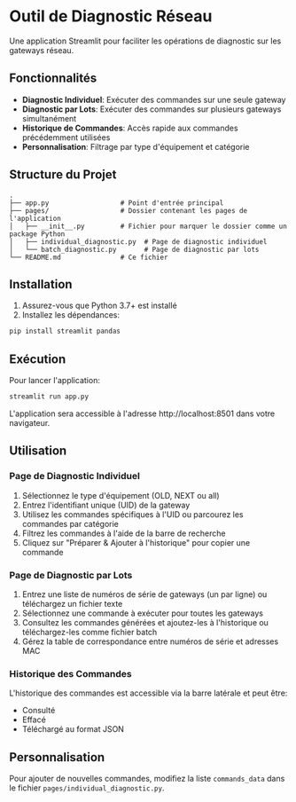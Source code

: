 # Outil de Diagnostic Réseau

Une application Streamlit pour faciliter les opérations de diagnostic sur les gateways réseau.

## Fonctionnalités

- **Diagnostic Individuel**: Exécuter des commandes sur une seule gateway
- **Diagnostic par Lots**: Exécuter des commandes sur plusieurs gateways simultanément
- **Historique de Commandes**: Accès rapide aux commandes précédemment utilisées
- **Personnalisation**: Filtrage par type d'équipement et catégorie

## Structure du Projet

```
.
├── app.py                  # Point d'entrée principal
├── pages/                  # Dossier contenant les pages de l'application
│   ├── __init__.py         # Fichier pour marquer le dossier comme un package Python
│   ├── individual_diagnostic.py  # Page de diagnostic individuel
│   └── batch_diagnostic.py       # Page de diagnostic par lots
└── README.md               # Ce fichier
```

## Installation

1. Assurez-vous que Python 3.7+ est installé
2. Installez les dépendances:

```bash
pip install streamlit pandas
```

## Exécution

Pour lancer l'application:

```bash
streamlit run app.py
```

L'application sera accessible à l'adresse http://localhost:8501 dans votre navigateur.

## Utilisation

### Page de Diagnostic Individuel

1. Sélectionnez le type d'équipement (OLD, NEXT ou all)
2. Entrez l'identifiant unique (UID) de la gateway
3. Utilisez les commandes spécifiques à l'UID ou parcourez les commandes par catégorie
4. Filtrez les commandes à l'aide de la barre de recherche
5. Cliquez sur "Préparer & Ajouter à l'historique" pour copier une commande

### Page de Diagnostic par Lots

1. Entrez une liste de numéros de série de gateways (un par ligne) ou téléchargez un fichier texte
2. Sélectionnez une commande à exécuter pour toutes les gateways
3. Consultez les commandes générées et ajoutez-les à l'historique ou téléchargez-les comme fichier batch
4. Gérez la table de correspondance entre numéros de série et adresses MAC

### Historique des Commandes

L'historique des commandes est accessible via la barre latérale et peut être:
- Consulté
- Effacé
- Téléchargé au format JSON

## Personnalisation

Pour ajouter de nouvelles commandes, modifiez la liste `commands_data` dans le fichier `pages/individual_diagnostic.py`.
